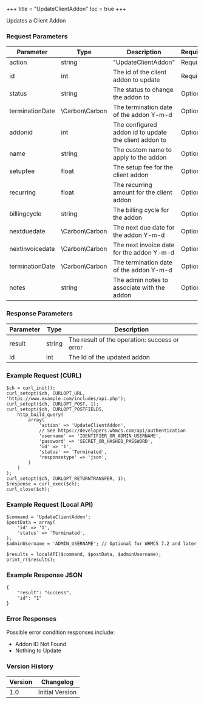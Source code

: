 +++
title = "UpdateClientAddon"
toc = true
+++

Updates a Client Addon

### Request Parameters

| Parameter | Type | Description | Required |
| --------- | ---- | ----------- | -------- |
| action | string | "UpdateClientAddon" | Required |
| id | int | The id of the client addon to update | Required |
| status | string | The status to change the addon to | Optional |
| terminationDate | \Carbon\Carbon | The termination date of the addon Y-m-d | Optional |
| addonid | int | The configured addon id to update the client addon to | Optional |
| name | string | The custom name to apply to the addon | Optional |
| setupfee | float | The setup fee for the client addon | Optional |
| recurring | float | The recurring amount for the client addon | Optional |
| billingcycle | string | The billing cycle for the addon | Optional |
| nextduedate | \Carbon\Carbon | The next due date for the addon Y-m-d | Optional |
| nextinvoicedate | \Carbon\Carbon | The next invoice date for the addon Y-m-d | Optional |
| terminationDate | \Carbon\Carbon | The termination date of the addon Y-m-d | Optional |
| notes | string | The admin notes to associate with the addon | Optional |

### Response Parameters

| Parameter | Type | Description |
| --------- | ---- | ----------- |
| result | string | The result of the operation: success or error |
| id | int | The Id of the updated addon |


### Example Request (CURL)

```
$ch = curl_init();
curl_setopt($ch, CURLOPT_URL, 'https://www.example.com/includes/api.php');
curl_setopt($ch, CURLOPT_POST, 1);
curl_setopt($ch, CURLOPT_POSTFIELDS,
    http_build_query(
        array(
            'action' => 'UpdateClientAddon',
            // See https://developers.whmcs.com/api/authentication
            'username' => 'IDENTIFIER_OR_ADMIN_USERNAME',
            'password' => 'SECRET_OR_HASHED_PASSWORD',
            'id' => '1',
            'status' => 'Terminated',
            'responsetype' => 'json',
        )
    )
);
curl_setopt($ch, CURLOPT_RETURNTRANSFER, 1);
$response = curl_exec($ch);
curl_close($ch);
```


### Example Request (Local API)

```
$command = 'UpdateClientAddon';
$postData = array(
    'id' => '1',
    'status' => 'Terminated',
);
$adminUsername = 'ADMIN_USERNAME'; // Optional for WHMCS 7.2 and later

$results = localAPI($command, $postData, $adminUsername);
print_r($results);
```


### Example Response JSON

```
{
    "result": "success",
    "id": "1"
}
```


### Error Responses

Possible error condition responses include:

* Addon ID Not Found
* Nothing to Update


### Version History

| Version | Changelog |
| ------- | --------- |
| 1.0 | Initial Version |
